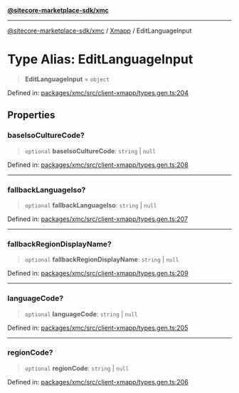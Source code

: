 [**@sitecore-marketplace-sdk/xmc**](../../../../README.md)

***

[@sitecore-marketplace-sdk/xmc](../../../../README.md) / [Xmapp](../README.md) / EditLanguageInput

# Type Alias: EditLanguageInput

> **EditLanguageInput** = `object`

Defined in: [packages/xmc/src/client-xmapp/types.gen.ts:204](https://github.com/Sitecore/marketplace-sdk/blob/e3ec55ede335ad59ac5875d32f0d68c50e7bc899/packages/xmc/src/client-xmapp/types.gen.ts#L204)

## Properties

### baseIsoCultureCode?

> `optional` **baseIsoCultureCode**: `string` \| `null`

Defined in: [packages/xmc/src/client-xmapp/types.gen.ts:208](https://github.com/Sitecore/marketplace-sdk/blob/e3ec55ede335ad59ac5875d32f0d68c50e7bc899/packages/xmc/src/client-xmapp/types.gen.ts#L208)

***

### fallbackLanguageIso?

> `optional` **fallbackLanguageIso**: `string` \| `null`

Defined in: [packages/xmc/src/client-xmapp/types.gen.ts:207](https://github.com/Sitecore/marketplace-sdk/blob/e3ec55ede335ad59ac5875d32f0d68c50e7bc899/packages/xmc/src/client-xmapp/types.gen.ts#L207)

***

### fallbackRegionDisplayName?

> `optional` **fallbackRegionDisplayName**: `string` \| `null`

Defined in: [packages/xmc/src/client-xmapp/types.gen.ts:209](https://github.com/Sitecore/marketplace-sdk/blob/e3ec55ede335ad59ac5875d32f0d68c50e7bc899/packages/xmc/src/client-xmapp/types.gen.ts#L209)

***

### languageCode?

> `optional` **languageCode**: `string` \| `null`

Defined in: [packages/xmc/src/client-xmapp/types.gen.ts:205](https://github.com/Sitecore/marketplace-sdk/blob/e3ec55ede335ad59ac5875d32f0d68c50e7bc899/packages/xmc/src/client-xmapp/types.gen.ts#L205)

***

### regionCode?

> `optional` **regionCode**: `string` \| `null`

Defined in: [packages/xmc/src/client-xmapp/types.gen.ts:206](https://github.com/Sitecore/marketplace-sdk/blob/e3ec55ede335ad59ac5875d32f0d68c50e7bc899/packages/xmc/src/client-xmapp/types.gen.ts#L206)

